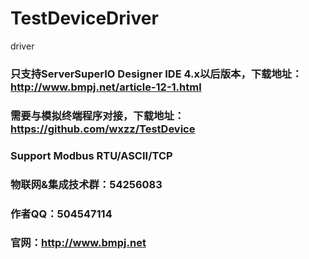 # TestDeviceDriver
driver

### 只支持ServerSuperIO Designer IDE 4.x以后版本，下载地址：http://www.bmpj.net/article-12-1.html

### 需要与模拟终端程序对接，下载地址：https://github.com/wxzz/TestDevice

### Support Modbus RTU/ASCII/TCP
### 物联网&集成技术群：54256083
### 作者QQ：504547114
### 官网：http://www.bmpj.net
